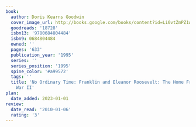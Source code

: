 ```yaml
---
book:
  author: Doris Kearns Goodwin
  cover_image_url: http://books.google.com/books/content?id=Li0vtZmPZ1wC&printsec=frontcover&img=1&zoom=1&source=gbs_api
  goodreads: '18728'
  isbn13: '9780684804484'
  isbn9: 0684804484
  owned: ''
  pages: '633'
  publication_year: '1995'
  series: ''
  series_position: '1995'
  spine_color: '#a99572'
  tags: ''
  title: 'No Ordinary Time: Franklin and Eleanor Roosevelt: The Home Front in World
    War II'
plan:
  date_added: 2023-01-01
review:
  date_read: '2010-01-06'
  rating: '3'
---
```

